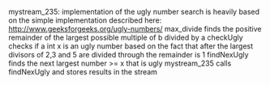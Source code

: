 mystream_235:
	implementation of the ugly number search is heavily based on the simple implementation described here: http://www.geeksforgeeks.org/ugly-numbers/
	max_divide finds the positive remainder of the largest possible multiple of b divided by a 
	checkUgly checks if a int x is an ugly number based on the fact that after the largest divisors of 2,3 and 5 are divided through the remainder is 1
	findNexUgly finds the next largest number >= x that is ugly 
	mystream_235 calls findNexUgly and stores results in the stream